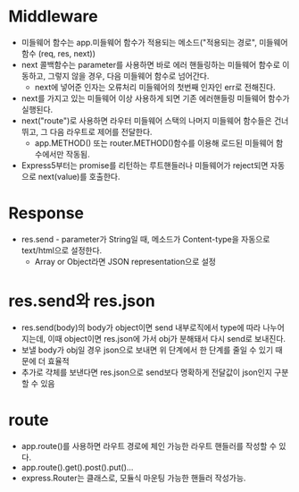 # Middleware  

  * 미들웨어 함수는 app.미들웨어 함수가 적용되는 메소드("적용되는 경로", 미들웨어 함수 (req, res, next))
  * next 콜백함수는 parameter를 사용하면 바로 에러 핸들링하는 미들웨어 함수로 이동하고, 그렇지 않을 경우, 다음 미들웨어 함수로 넘어간다.
    * next에 넣어준 인자는 오류처리 미들웨어의 첫번째 인자인 err로 전해진다.
  * next를 가지고 있는 미들웨어 이상 사용하게 되면 기존 에러핸들링 미들웨어 함수가 실행된다.
  * next("route")로 사용하면 라우터 미들웨어 스택의 나머지 미들웨어 함수들은 건너뛰고, 그 다음 라우트로 제어를 전달한다.
    * app.METHOD() 또는 router.METHOD()함수를 이용해 로드된 미들웨어 함수에서만 작동됨.
  * Express5부터는 promise를 리턴하는 루트핸들러나 미들웨어가 reject되면 자동으로 next(value)를 호출한다.

# Response

  * res.send - parameter가 String일 때, 메소드가 Content-type을 자동으로 text/html으로 설정한다.
    * Array or Object라면 JSON representation으로 설정

# res.send와 res.json
  
  * res.send(body)의 body가 object이면 send 내부로직에서 type에 따라 나누어지는데, 이때 object이면 res.json에 가서 obj가 분해돼서 다시 send로 보내진다.
  * 보낼 body가 obj일 경우 json으로 보내면 위 단계에서 한 단계를 줄일 수 있기 때문에 더 효율적
  * 추가로 갹체를 보낸다면 res.json으로 send보다 명확하게 전달값이 json인지 구분할 수 있음

# route

  * app.route()를 사용하면 라우트 경로에 체인 가능한 라우트 핸들러를 작성할 수 있다.
  * app.route().get().post().put()...
  * express.Router는 클래스로, 모듈식 마운팅 가능한 핸들러 작성가능.